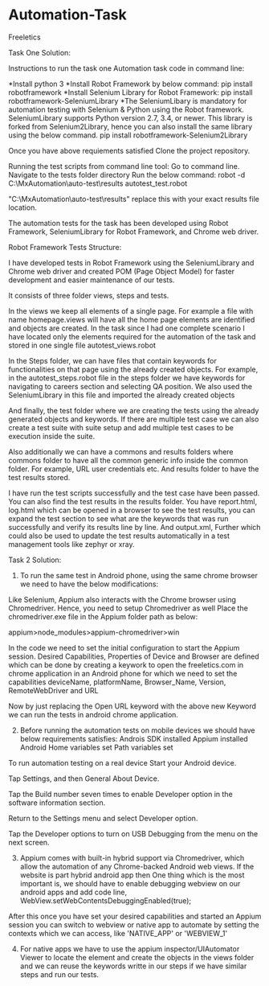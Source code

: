 # Automation-Task
Freeletics

Task One Solution:

Instructions to run the task one Automation task code in command line:

*Install python 3
*Install Robot Framework by below command:
 pip install robotframework
*Install Selenium Library for Robot Framework:
pip install robotframework-SeleniumLibrary
*The SeleniumLibary is mandatory for automation testing with Selenium & Python using the Robot framework. SeleniumLibrary supports Python version 2.7, 3.4, or newer. This library is forked from Selenium2Library, hence you can also install the same library using the below command.
pip install robotframework-Selenium2Library

Once you have above requiements satisfied Clone the project repository.

Running the test scripts from command line tool:
Go to command line.
Navigate to the tests folder directory
Run the below command:
robot -d C:\MxAutomation\auto-test\results autotest_test.robot

"C:\MxAutomation\auto-test\results"  replace this with your exact results file location.


The automation tests for the task has been developed using Robot Framework, SeleniumLibrary for Robot Framework, and Chrome web driver.

Robot Framework Tests Structure:

I have developed tests in Robot Framework using the SeleniumLibrary and Chrome web driver and created POM (Page Object Model) for faster development and easier maintenance of our tests.

It consists of three folder views, steps and tests.

In the views we keep all elements of a single page. For example a file with name homepage.views will have all the home page elements are identified and objects are created.
In the task since I had one complete scenario I have located only the elements required for the automation of the task and stored in one single file autotest_views.robot

In the Steps folder, we can have files that contain keywords for functionalities on that page using the already created objects. 
For example, in the autotest_steps.robot file in the steps folder we have keywords for navigating to careers section and selecting QA position.
We also used the SeleniumLibrary in this file and imported the already created objects

And finally, the test folder where we are creating the tests using the already generated objects and keywords.
If there are multiple test case we can also create a test suite with suite setup and add multiple test cases to be execution inside the suite.

Also additionally we can have a commons and results folders where commons folder to have all the common generic info inside the common folder. For example, URL user credentials etc.
And results folder to have the test results stored.

I have run the test scripts successfully and the test case have been passed.
You can also find the test results in the results folder.
You have report.html, log.html which can be opened in a browser to see the test results, you can expand the test section to see what are the keywords that was run successfully and verify its results line by line. And output.xml, Further which could also be used to update the test results automatically in a test management tools like zephyr or xray. 

Task 2 Solution:

1. To run the same test in Android phone, using the same chrome browser we need to have the below modifications:

Like Selenium, Appium also interacts with the Chrome browser using Chromedriver. Hence, you need to setup Chromedriver as well
Place the chromedriver.exe file in the Appium folder path as below:

appium>node_modules>appium-chromedriver>win

In the code we need to set the initial configuration to start the Appium session.
Desired Capabilities, Properties of Device and Browser are defined which can be done by creating a keywork to open the freeletics.com in chrome application in an Android phone for which we need to set the capabilities deviceName, platformName, Browser_Name, Version, RemoteWebDriver and URL

Now by just replacing the Open URL keyword with the above new Keyword we can run the tests in android chrome application.	

2. Before running the automation tests on mobile devices we should have below requirements satisfies:
Androis SDK installed
Appium installed
Android Home variables set
Path variables set

To run automation testing on a real device
Start your Android device.

Tap Settings, and then General About Device.

Tap the Build number seven times to enable Developer option in the software information section.

Return to the Settings menu and select Developer option.

Tap the Developer options to turn on USB Debugging from the menu on the next screen.

3. Appium comes with built-in hybrid support via Chromedriver, which allow the automation of any Chrome-backed Android web views.
If the website is part hybrid android app then One thing which is the most important is, we should have to enable debugging webview on our android apps and add code line, WebView.setWebContentsDebuggingEnabled(true); 

After this once you have set your desired capabilities and started an Appium session you can switch to webview or native app to automate by setting the contexts which we can access, like 'NATIVE_APP' or 'WEBVIEW_1' 

4. For native apps we have to use the appium inspector/UIAutomator Viewer to locate the element and create the objects in the views folder and we can reuse the keywords writte in our steps if we have similar steps and run our tests.

	 
